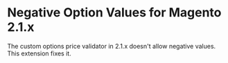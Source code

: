 # Negative Option Values for Magento 2.1.x

The custom options price validator in 2.1.x doesn't allow negative values. This extension fixes it.
